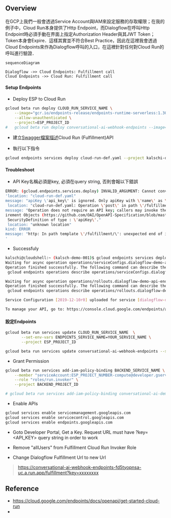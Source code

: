 ##  Overview

在GCP上我們一般會透過Service Account與IAM來設定服務的存取權限；在我的例子中，Cloud Run本身提供了Http Endpoint，而Dialogflow在呼叫Http Endpoint時必須手動在界面上指定Authorization Header與其JWT Token；Token本身會Expire．這樣其實並不符合Best Practice，因此在這裡我會透過Cloud Endpoints來作為Dialogflow呼叫的入口，在這裡針對任何對Cloud Run的呼叫進行驗證．


```mermaid
sequenceDiagram

Dialogflow ->> Cloud Endpoints: Fulfillment call
Cloud Endpoints ->> Cloud Run: Fulfillment call
```

####    Setup Endpoints

-   Deploy ESP to Cloud Run

```bash
gcloud beta run deploy CLOUD_RUN_SERVICE_NAME \
    --image="gcr.io/endpoints-release/endpoints-runtime-serverless:1.30.0" \
    --allow-unauthenticated \
    --project=ESP_PROJECT_ID
#   gcloud beta run deploy conversational-ai-webhook-endpoints --image="gcr.io/endpoints-release/endpoints-runtime-serverless:1.30.0"  --allow-unauthenticated  --project=kalschi-demo-001
```

-   建立[Swagger檔案描述](../yaml/cloud-run-def.yaml)Cloud Run (Fulfillment)API

-   執行以下指令

```bash
gcloud endpoints services deploy cloud-run-def.yaml --project kalschi-demo-001
```

####    Troubleshoot

-   API Key名稱必須是key, 必須在query string, 否則會報以下錯誤

```bash
ERROR: (gcloud.endpoints.services.deploy) INVALID_ARGUMENT: Cannot convert to service config.
'location: "cloud-run-def.yaml"
message: "apiKey \'api_key\' is ignored. Only apiKey with \'name\' as \'key\' and \'in\' as \'query\' are supported"
 location: "cloud-run-def.yaml: Operation \'post\' in path \'/fulfillment/\'"
message: "Operation does not require an API key; callers may invoke the method without specifying an associated API-consuming project. To enable API key all the SecurityRequ
irement Objects (https://github.com/OAI/OpenAPI-Specification/blob/master/versions/2.0.md#security-requirement-object) inside security definition must reference at least one
 SecurityDefinition of type : \'apiKey\'."
 location: "unknown location"
kind: ERROR
message: "http: In path template \'/fulfillment/\': unexpected end of input \'/\'."
'
```

-   Successfuly

```bash
kalschi@cloudshell:~ (kalsch-demo-001)$ gcloud endpoints services deploy cloud-run-def.yaml --project kalschi-demo-001
Waiting for async operation operations/serviceConfigs.dialogflow-demo-api-endpoints-fd5tyopnsa-an.a.run.app:7959e012-4cf3-4f66-acd9-047c76f771ee to complete...
Operation finished successfully. The following command can describe the Operation details:
 gcloud endpoints operations describe operations/serviceConfigs.dialogflow-demo-api-endpoints-fd5tyopnsa-an.a.run.app:7959e012-4cf3-4f66-acd9-047c76f771ee

Waiting for async operation operations/rollouts.dialogflow-demo-api-endpoints-fd5tyopnsa-an.a.run.app:91b5120f-7f38-4c2d-b026-0d2a3fe54020 to complete...
Operation finished successfully. The following command can describe the Operation details:
 gcloud endpoints operations describe operations/rollouts.dialogflow-demo-api-endpoints-fd5tyopnsa-an.a.run.app:91b5120f-7f38-4c2d-b026-0d2a3fe54020

Service Configuration [2019-12-10r0] uploaded for service [dialogflow-demo-api-endpoints-fd5tyopnsa-an.a.run.app]

To manage your API, go to: https://console.cloud.google.com/endpoints/api/dialogflow-demo-api-endpoints-fd5tyopnsa-an.a.run.app/overview?project=kalschi-demo-001
```

####    設定Endpoints

```bash
gcloud beta run services update CLOUD_RUN_SERVICE_NAME  \
       --set-env-vars ENDPOINTS_SERVICE_NAME=YOUR_SERVICE_NAME \
       --project ESP_PROJECT_ID

gcloud beta run services update conversational-ai-webhook-endpoints --set-env-vars ENDPOINTS_SERVICE_NAME=conversational-ai-webhook-endpoints-fd5tyopnsa-uc.a.run.app --project kalschi-demo-001
```

-   Grant Permission

```bash
gcloud beta run services add-iam-policy-binding BACKEND_SERVICE_NAME \
    --member "serviceAccount:ESP_PROJECT_NUMBER-compute@developer.gserviceaccount.com" \
    --role "roles/run.invoker" \
    --project BACKEND_PROJECT_ID

# gcloud beta run services add-iam-policy-binding conversational-ai-demo --member "serviceAccount:967804060464-compute@developer.gserviceaccount.com" --role "roles/run.invoker" --project kalschi-demo-001
```

-   Enable APIs

```bash
gcloud services enable servicemanagement.googleapis.com
gcloud services enable servicecontrol.googleapis.com
gcloud services enable endpoints.googleapis.com
```

-   Goto Developer Portal, Get a Key. Request URL must have ?key=<API_KEY> query string in order to work

-   Remove "allUsers" from Fulfillment Cloud Run Invoker Role

-   Change Dialogflow Fulfillment Url to new Url

>https://conversational-ai-webhook-endpoints-fd5tyopnsa-uc.a.run.app/fulfillment?key=xxxxxxxx

##  Reference

-   https://cloud.google.com/endpoints/docs/openapi/get-started-cloud-run
-   